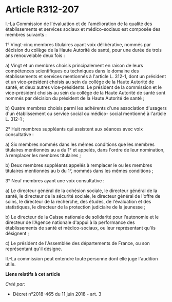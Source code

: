# Article R312-207

I.-La Commission de l'évaluation et de l'amélioration de la qualité des établissements et services sociaux et médico-sociaux
est composée des membres suivants :

1° Vingt-cinq membres titulaires ayant voix délibérative, nommés par décision du collège de la Haute Autorité de santé, pour
une durée de trois ans renouvelable deux fois :

a) Vingt et un membres choisis principalement en raison de leurs compétences scientifiques ou techniques dans le domaine des
établissements et services mentionnés à l'article L. 312-1, dont un président et un vice-président choisis au sein du collège
de la Haute Autorité de santé, et deux autres vice-présidents. Le président de la commission et le vice-président choisis au
sein du collège de la Haute Autorité de santé sont nommés par décision du président de la Haute Autorité de santé ;

b) Quatre membres choisis parmi les adhérents d'une association d'usagers d'un établissement ou service social ou médico-
social mentionné à l'article L. 312-1 ;

2° Huit membres suppléants qui assistent aux séances avec voix consultative :

a) Six membres nommés dans les mêmes conditions que les membres titulaires mentionnés au a du 1° et appelés, dans l'ordre de
leur nomination, à remplacer les membres titulaires ;

b) Deux membres suppléants appelés à remplacer le ou les membres titulaires mentionnés au b du 1°, nommés dans les mêmes
conditions ;

3° Neuf membres ayant une voix consultative :

a) Le directeur général de la cohésion sociale, le directeur général de la santé, le directeur de la sécurité sociale, le
directeur général de l'offre de soins, le directeur de la recherche, des études, de l'évaluation et des statistiques, le
directeur de la protection judiciaire de la jeunesse ;

b) Le directeur de la Caisse nationale de solidarité pour l'autonomie et le directeur de l'Agence nationale d'appui à la
performance des établissements de santé et médico-sociaux, ou leur représentant qu'ils désignent ;

c) Le président de l'Assemblée des départements de France, ou son représentant qu'il désigne.

II.-La commission peut entendre toute personne dont elle juge l'audition utile.

**Liens relatifs à cet article**

_Créé par_:

  - Décret n°2018-465 du 11 juin 2018 - art. 3
